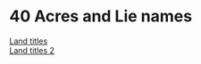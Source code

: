 # 40 Acres and Lie names

<a href="http://jlagetz.github.io/40anames/names">Land titles</a><br>
<a href="http://jlagetz.github.io/40anames/names2">Land titles 2</a>
